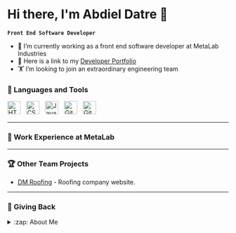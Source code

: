 # Hi there, I'm Abdiel Datre 👋 

**`Front End Software Developer`**

- 🚢 I’m currently working as a front end software developer at MetaLab Industries
- 🏅 Here is a link to my [Developer Portfolio](https://abdieldm-portfolio.netlify.app/)
- 🏋 I’m looking to join an extraordinary engineering team

### 🧰 Languages and Tools

<img align="left" alt="HTML" width="30px" style="padding-right:10px;" src="https://cdn.jsdelivr.net/gh/devicons/devicon/icons/html5/html5-plain.svg" />
<img align="left" alt="CSS" width="30px" style="padding-right:10px;" src="https://cdn.jsdelivr.net/gh/devicons/devicon/icons/css3/css3-plain.svg" />
<img align="left" alt="JavaScript" width="30px" style="padding-right:10px;" src="https://cdn.jsdelivr.net/gh/devicons/devicon/icons/javascript/javascript-plain.svg" />
<img align="left" alt="Git" width="30px" style="padding-right:10px;" src="https://cdn.jsdelivr.net/gh/devicons/devicon/icons/git/git-original.svg" />
<img align="left" alt="GitHub" width="30px" style="padding-right:10px;" src="https://user-images.githubusercontent.com/3369400/139447912-e0f43f33-6d9f-45f8-be46-2df5bbc91289.png"  />
<br />
<br />

---
### 🏅 Work Experience at MetaLab



---

### 🏆 Other Team Projects

<!-- LATEST-PROJECT-LIST:START -->
- [DM Roofing](https://dm-roofing.netlify.app/) - Roofing company website. 
<!-- LATEST-PROJECT-LIST:END -->

---

### 🌱 Giving Back



<details>
  <summary>:zap: About Me</summary>
  
<!--START_SECTION:activity-->
<br />
I am a creative, detail-oriented, software developer with a proven track record of creating front-end web applications. I am looking to bring my skills and experience to a tech company with global reach.

1. 💻 Experienced software developer with a focus on:
   - JavaScript
   - Tailwind
   - CSS
   - HTML

</details>
